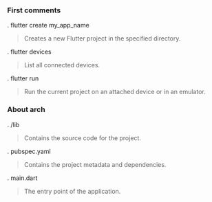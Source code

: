 ### First comments

. flutter create my_app_name
  > Creates a new Flutter project in the specified directory.

. flutter devices
  > List all connected devices.

. flutter run
  > Run the current project on an attached device or in an emulator.

### About arch

. /lib
  > Contains the source code for the project.

. pubspec.yaml
  > Contains the project metadata and dependencies.

. main.dart
  > The entry point of the application.

